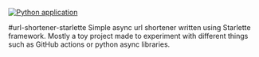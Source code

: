 [![Python application](https://github.com/Jakub3628800/url-shortener-starlette/actions/workflows/python-app.yml/badge.svg?branch=master)](https://github.com/Jakub3628800/url-shortener-starlette/actions/workflows/python-app.yml)

#url-shortener-starlette
Simple async url shortener written using Starlette framework. Mostly a toy project made to experiment with different 
things such as GitHub actions or python async libraries. 
